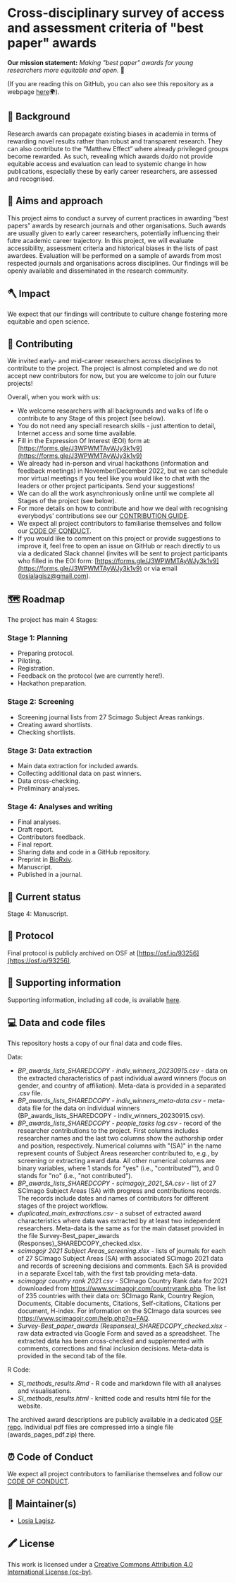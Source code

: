 # Cross-disciplinary survey of access and assessment criteria of "best paper" awards  

**Our mission statement:** *Making "best paper" awards for young researchers more equitable and open.* 🌟  

  

(If you are reading this on GitHub, you can also see this repository as a webpage [here](https://mlagisz.github.io/survey_best_paper_awards/)🌍).   

## 🔖 Background   
Research awards can propagate existing biases in academia in terms of rewarding novel results rather than robust and transparent research. They can also contribute to the “Matthew Effect” where already privileged groups become rewarded. As such, revealing which awards do/do not provide equitable access and evaluation can lead to systemic change in how publications, especially these by early career researchers, are assessed and recognised.   

## 🏹 Aims and approach  
This project aims to conduct a survey of current practices in awarding “best papers” awards by research journals and other organisations. Such awards are usually given to early career researchers, potentially influencing their futre academic career trajectory. In this project, we will evaluate accessibility, assessment criteria and historical biases in the lists of past awardees. Evaluation will be performed on a sample of awards from most respected journals and organisations across disciplines. Our findings will be openly available and disseminated in the research community.      

## 🪓 Impact  
We expect that our findings will contribute to culture change fostering more equitable and open science.    

## 💛 Contributing  
We invited early- and mid-career researchers across disciplines to contribute to the project. The project is almost completed and we do not accept new contributors for now, but you are welcome to join our future projects!      

Overall, when you work with us:   
- We welcome researchers with all backgrounds and walks of life o contribute to any Stage of this project (see below).   
- You do not need any speciall research skills - just attention to detail, Internet access and some time available.   
- Fill in the Expression Of Interest (EOI) form at: [https://forms.gle/J3WPWMTAyWJy3k1v9](https://forms.gle/J3WPWMTAyWJy3k1v9)
- We already had in-person and virual hackathons (information and feedback meetings) in November/December 2022, but we can schedule mor virtual meetings if you feel like you would like to chat with the leaders or other project participants. Send your suggestions!  
- We can do all the work asynchroniously online until we complete all Stages of the project (see below).    
- For more details on how to contribute and how we deal with recognising everybodys' contributions see our [CONTRIBUTION GUIDE](/CONTRIBUTING.md).  
- We expect all project contributors to familiarise themselves and follow our [CODE OF CONDUCT](/CODE_OF_CONDUCT.md).   
- If you would like to comment on this project or provide suggestions to improve it, feel free to open an issue on GitHub or reach directly to us via a dedicated Slack channel (invites will be sent to  project participants who filled in the EOI form: [https://forms.gle/J3WPWMTAyWJy3k1v9](https://forms.gle/J3WPWMTAyWJy3k1v9) or via email (losialagisz@gmail.com).  

## 🗺️ Roadmap   
The project has main 4 Stages:  

### Stage 1: Planning   
- Preparing protocol.  
- Piloting.  
- Registration.  
- Feedback on the protocol (we are currently here!).   
- Hackathon preparation.   

### Stage 2: Screening   
- Screening journal lists from 27 Scimago Subject Areas rankings.   
- Creating award shortlists.   
- Checking shortlists.  

### Stage 3: Data extraction  
- Main data extraction for included awards.   
- Collecting additional data on past winners.    
- Data cross-checking.   
- Preliminary analyses.    

### Stage 4: Analyses and writing   
- Final analyses.   
- Draft report.  
- Contributors feedback.   
- Final report.  
- Sharing data and code in a GitHub repository.  
- Preprint in [BioRxiv](https://www.biorxiv.org/content/10.1101/2023.12.11.571170v1).    
- Manuscript.  
- Published in a journal.


## 🚉 Current status    
Stage 4: Manuscript.    


## 🚀 Protocol   
Final protocol is publicly archived on OSF at [https://osf.io/93256](https://osf.io/93256).    

## 🚚 Supporting information 
Supporting information, including all code, is available [here](/R/SI_methods_results.html).  

## 💻 Data and code files      
This repository hosts a copy of our final data and code files.   

Data:     
 - *BP_awards_lists_SHAREDCOPY - indiv_winners_20230915.csv* - data on the extracted characteristics of past individual award winners (focus on gender, and country of affiliation). Meta-data is provided in a separated .csv file.  
 - *BP_awards_lists_SHAREDCOPY - indiv_winners_meta-data.csv* - meta-data file for the data on individual winners (BP_awards_lists_SHAREDCOPY - indiv_winners_20230915.csv).  
 - *BP_awards_lists_SHAREDCOPY - people_tasks log.csv* - record of the researcher contributions to the project. First columns includes researcher names and the last two columns show the authorship order and position, respectively. Numerical columns with "(SA)" in the name represent counts of Subject Areas researcher contributed to, e.g., by screening or extracting award data. All other numerical columns are binary variables, where 1 stands for "yes" (i.e., "contributed""), and 0 stands for "no" (i.e., "not contributed").   
 - *BP_awards_lists_SHAREDCOPY - scimagojr_2021_SA.csv* - list of 27 SCImago Subject Areas (SA) with progress and contributions records. The records include dates and names of contributors for different stages of the project workflow.   
 - *duplicated_main_extractions.csv* - a subset of extracted award characteristics where data was extracted by at least two independent researchers. Meta-data is the same as for the main dataset provided in the file Survey-Best_paper_awards (Responses)_SHAREDCOPY_checked.xlsx.  
 - *scimagojr 2021  Subject Areas_screening.xlsx* - lists of journals for each of 27 SCImago Subject Areas (SA) with associated SCimago 2021 data and records of screening decisions and comments. Each SA is provided in a separate Excel tab, with the first tab providing meta-data.    
 - *scimagojr country rank 2021.csv* - SCImago Country Rank data for 2021 downloaded from https://www.scimagojr.com/countryrank.php. The list of 235 countries with their data on: SCImago Rank, Country	Region,	Documents, 	Citable documents,	Citations,	Self-citations,	Citations per document,	H-index. For information on the SCImago data sources see https://www.scimagojr.com/help.php?q=FAQ.    
 - *Survey-Best_paper_awards (Responses)_SHAREDCOPY_checked.xlsx* - raw data extracted via Google Form and saved as a spreadsheet. The extracted data has been cross-checked and supplemented with comments, corrections and final inclusion decisions. Meta-data is provided in the second tab of the file.    


R Code:   
 - *SI_methods_results.Rmd* - R code and markdown file with all analyses and visualisations.   
 - *SI_methods_results.html* - knitted code and results html file for the website.   

The archived award descriptions are publicly available in a dedicated [OSF repo](https://osf.io/yzr7a/). Individual pdf files are compressed into a single file (awards_pages_pdf.zip) there.   

## ⏰ Code of Conduct   
We expect all project contributors to familiarise themselves and follow our [CODE OF CONDUCT](/CODE_OF_CONDUCT.md).      

## 🔧 Maintainer(s)
* [Losia Lagisz](https://github.com/mlagisz).   

## 🖍️ License 
This work is licensed under a [Creative Commons Attribution 4.0 International License (cc-by)](/LICENSE.md).   
